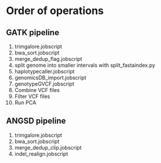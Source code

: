 # Order of operations

## GATK pipeline
1. trimgalore.jobscript
2. bwa_sort.jobscript
3. merge_dedup_flag.jobscript
4. split genome into smaller intervals with split_fastaindex.py
5. haplotypecaller.jobscript
6. genomicsDB_import.jobscript
7. genotypeGVCF.jobscript
8. Combine VCF files
9. Filter VCF files
10. Run PCA

## ANGSD pipeline
1. trimgalore.jobscript
2. bwa_sort.jobscript
3. merge_dedup_clip.jobscript
4. indel_realign.jobscript
